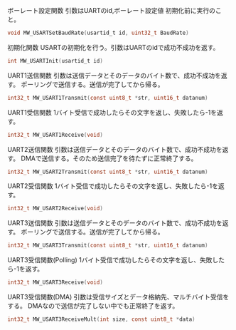 ボーレート設定関数
	引数はUARTのid,ボーレート設定値
	初期化前に実行のこと。
```c
void MW_USARTSetBaudRate(usartid_t id, uint32_t BaudRate)
```

初期化関数
	USARTの初期化を行う。引数はUARTのidで成功不成功を返す。
```c
int MW_USARTInit(usartid_t id)
```

UART1送信関数
	引数は送信データとそのデータのバイト数で、成功不成功を返す。
	ポーリングで送信する。送信が完了してから帰る。
```c
int32_t MW_USART1Transmit(const uint8_t *str, uint16_t datanum)
```


UART1受信関数
	1バイト受信で成功したらその文字を返し、失敗したら-1を返す。
```c
int32_t MW_USART1Receive(void)
```

UART2送信関数
	引数は送信データとそのデータのバイト数で、成功不成功を返す。
	DMAで送信する。そのため送信完了を待たずに正常終了する。
```c
int32_t MW_USART2Transmit(const uint8_t *str, uint16_t datanum)
```

UART2受信関数
	1バイト受信で成功したらその文字を返し、失敗したら-1を返す。
```c
int32_t MW_USART2Receive(void)
```

UART3送信関数
	引数は送信データとそのデータのバイト数で、成功不成功を返す。
	ポーリングで送信する。送信が完了してから帰る。
```c
int32_t MW_USART3Transmit(const uint8_t *str, uint16_t datanum)
```

UART3受信関数(Polling)
	1バイト受信で成功したらその文字を返し、失敗したら-1を返す。
```c
int32_t MW_USART3Receive(void)
```

UART3受信関数(DMA)
	引数は受信サイズとデータ格納先、マルチバイト受信をする。
	DMAなので送信が完了しない中でも正常終了を返す。
```c
int32_t MW_USART3ReceiveMult(int size, const uint8_t *data)
```
